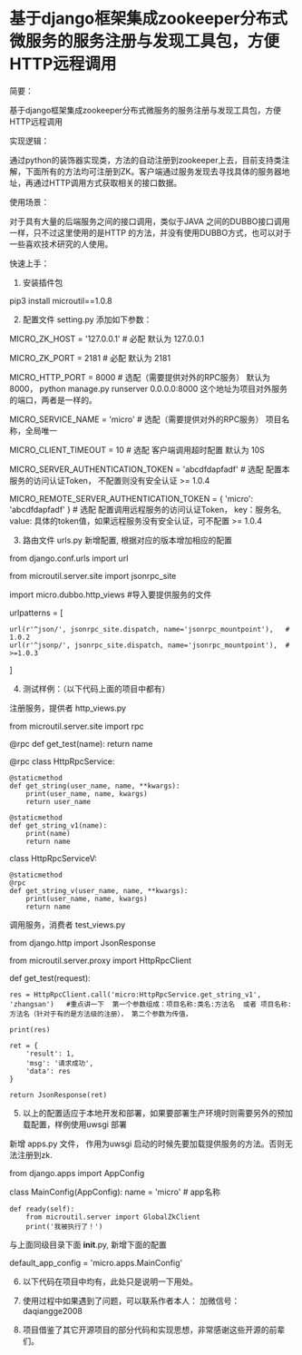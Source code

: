 # 基于django框架集成zookeeper分布式微服务的服务注册与发现工具包，方便HTTP远程调用



简要：

基于django框架集成zookeeper分布式微服务的服务注册与发现工具包，方便HTTP远程调用


实现逻辑：

通过python的装饰器实现类，方法的自动注册到zookeeper上去，目前支持类注解，下面所有的方法均可注册到ZK。客户端通过服务发现去寻找具体的服务器地址，再通过HTTP调用方式获取相关的接口数据。


使用场景：

对于具有大量的后端服务之间的接口调用，类似于JAVA 之间的DUBBO接口调用一样，只不过这里使用的是HTTP 的方法，并没有使用DUBBO方式，也可以对于一些喜欢技术研究的人使用。


快速上手：


1. 安装插件包   

pip3 install microutil==1.0.8


2. 配置文件 setting.py 添加如下参数：

MICRO_ZK_HOST = '127.0.0.1'  # 必配  默认为 127.0.0.1

MICRO_ZK_PORT = 2181    # 必配 默认为 2181

MICRO_HTTP_PORT = 8000  # 选配（需要提供对外的RPC服务）  默认为 8000， python manage.py runserver 0.0.0.0:8000 这个地址为项目对外服务的端口，两者是一样的。

MICRO_SERVICE_NAME = 'micro'    # 选配（需要提供对外的RPC服务） 项目名称，全局唯一

MICRO_CLIENT_TIMEOUT = 10   # 选配 客户端调用超时配置 默认为 10S

MICRO_SERVER_AUTHENTICATION_TOKEN = 'abcdfdapfadf'  # 选配 配置本服务的访问认证Token， 不配置则没有安全认证  >= 1.0.4

MICRO_REMOTE_SERVER_AUTHENTICATION_TOKEN = {
    'micro': 'abcdfdapfadf'
}  # 选配 配置调用远程服务的访问认证Token， key：服务名, value: 具体的token值，如果远程服务没有安全认证，可不配置  >= 1.0.4


3. 路由文件  urls.py 新增配置, 根据对应的版本增加相应的配置

from django.conf.urls import url

from microutil.server.site import jsonrpc_site

import micro.dubbo.http_views   #导入要提供服务的文件

urlpatterns = [
    
    url(r'^json/', jsonrpc_site.dispatch, name='jsonrpc_mountpoint'),   # 1.0.2
    url(r'^jsonp/', jsonrpc_site.dispatch, name='jsonrpc_mountpoint'),  # >=1.0.3
]


4. 测试样例：（以下代码上面的项目中都有）

注册服务，提供者  http_views.py

from microutil.server.site import rpc


@rpc
def get_test(name):
    return name


@rpc
class HttpRpcService:

    @staticmethod
    def get_string(user_name, name, **kwargs):
        print(user_name, name, kwargs)
        return user_name

    @staticmethod
    def get_string_v1(name):
        print(name)
        return name


class HttpRpcServiceV:

    @staticmethod
    @rpc
    def get_string_v(user_name, name, **kwargs):
        print(user_name, name, kwargs)
        return name

调用服务，消费者  test_views.py


from django.http import JsonResponse

from microutil.server.proxy import HttpRpcClient

def get_test(request):

    res = HttpRpcClient.call('micro:HttpRpcService.get_string_v1', 'zhangsan')   #重点讲一下  第一个参数组成：项目名称:类名:方法名  或者 项目名称:方法名（针对于有的是方法级的注册）， 第二个参数为传值，
    
    print(res)
    
    ret = {
        'result': 1,
        'msg': '请求成功',
        'data': res
    }
    
    return JsonResponse(ret)
    
    
    
5. 以上的配置适应于本地开发和部署，如果要部署生产环境时则需要另外的预加载配置，样例使用uwsgi 部署

新增 apps.py 文件， 作用为uwsgi 启动的时候先要加载提供服务的方法。否则无法注册到zk.

from django.apps import AppConfig


class MainConfig(AppConfig):
    name = 'micro'  # app名称

    def ready(self):
        from microutil.server import GlobalZkClient
        print('我被执行了！')

与上面同级目录下面 __init__.py, 新增下面的配置

default_app_config = 'micro.apps.MainConfig'


6. 以下代码在项目中均有，此处只是说明一下用处。


7. 使用过程中如果遇到了问题，可以联系作者本人：
加微信号：daqiangge2008


8. 项目借鉴了其它开源项目的部分代码和实现思想，非常感谢这些开源的前辈们。

